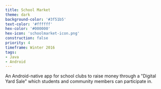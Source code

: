 ```yaml
---
title: School Market
theme: dark
background-color: '#3f51b5'
text-color: '#ffffff'
hex-color: '#000000'
hex-icon: 'schoolmarket-icon.png'
construction: false
priority: 4
timeframe: Winter 2016
tags:
- Java
- Android
---
```

An Android-native app for school clubs to raise money through a "Digital Yard Sale" which students and community members can participate in.
<!-- more -->
